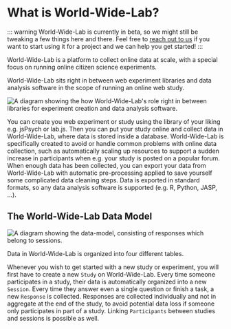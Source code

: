 # What is World-Wide-Lab?

::: warning
World-Wide-Lab is currently in beta, so we might still be tweaking a few things here and there. Feel free to [reach out to us](mailto:wwl@simson.io) if you want to start using it for a project and we can help you get started!
:::

World-Wide-Lab is a platform to collect online data at scale, with a special focus on running online citizen science experiments.

World-Wide-Lab sits right in between web experiment libraries and data analysis software in the scope of running an online web study.

![A diagram showing the how World-Wide-Lab's role right in between libraries for experiment creation and data analysis software.](/img/diagrams/ecosystem.png)

You can create you web experiment or study using the library of your liking e.g. jsPsych or lab.js. Then you can put your study online and collect data in World-Wide-Lab, where data is stored inside a database. World-Wide-Lab is specifically created to avoid or handle common problems with online data collection, such as automatically scaling up resources to support a sudden increase in participants when e.g. your study is posted on a popular forum. When enough data has been collected, you can export your data from World-Wide-Lab with automatic pre-processing applied to save yourself some complicated data cleaning steps. Data is exported in standard formats, so any data analysis software is supported (e.g. R, Python, JASP, ...).

## The World-Wide-Lab Data Model

![A diagram showing the data-model, consisting of responses which belong to sessions.](/img/diagrams/data-model.png)

Data in World-Wide-Lab is organized into four different tables.

Whenever you wish to get started with a new study or experiment, you will first have to create a new `Study` on World-Wide-Lab. Every time someone participates in a study, their data is automatically organized into a new `Session`. Every time they answer even a single question or finish a task, a new `Response` is collected. Responses are collected individually and not in aggregate at the end of the study, to avoid potential data loss if someone only participates in part of a study. Linking `Participants` between studies and sessions is possible as well.

